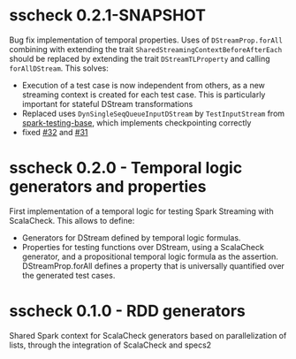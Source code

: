 # sscheck 0.2.1-SNAPSHOT 
Bug fix implementation of temporal properties. Uses of `DStreamProp.forAll` combining with extending the trait `SharedStreamingContextBeforeAfterEach` should be replaced by extending the trait `DStreamTLProperty` and calling `forAllDStream`. This solves: 

 * Execution of a test case is now independent from others, as a new streaming context is created for each test case. This is particularly important for stateful DStream transformations
 * Replaced uses `DynSingleSeqQueueInputDStream` by `TestInputStream` from [spark-testing-base](https://github.com/holdenk/spark-testing-base), which implements checkpointing correctly
 * fixed [#32](https://github.com/juanrh/sscheck/issues/32) and [#31](https://github.com/juanrh/sscheck/issues/31)

# sscheck 0.2.0 - Temporal logic generators and properties
First implementation of a temporal logic for testing Spark Streaming with ScalaCheck. This allows to define:

 * Generators for DStream defined by temporal logic formulas.
 * Properties for testing functions over DStream, using a ScalaCheck generator, and a propositional temporal logic formula as the assertion. DStreamProp.forAll defines a property that is universally quantified over the generated test cases.
 
# sscheck 0.1.0 - RDD generators

Shared Spark context for ScalaCheck generators based on parallelization of lists, through the integration of ScalaCheck and specs2